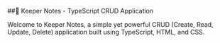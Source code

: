 ##📝 Keeper Notes - TypeScript CRUD Application 

Welcome to Keeper Notes, a simple yet powerful CRUD (Create, Read, Update, Delete) application built using TypeScript, HTML, and CSS.
